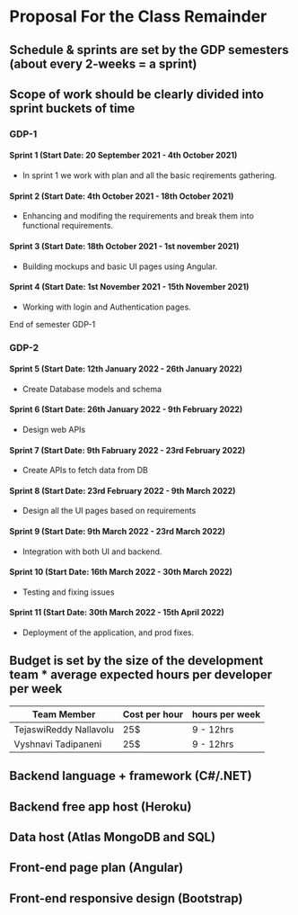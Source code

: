 # Proposal For the Class Remainder

## Schedule & sprints are set by the GDP semesters (about every 2-weeks = a sprint)
## Scope of work should be clearly divided into sprint buckets of time

### GDP-1 

#### Sprint 1  (Start Date: 20 September 2021 - 4th October 2021)
- In sprint 1 we work with plan and all the basic reqirements gathering. 

#### Sprint 2  (Start Date: 4th October 2021 - 18th October 2021)
- Enhancing and modifing the requirements and break them into functional requirements.

#### Sprint 3  (Start Date: 18th October 2021 - 1st november 2021)
- Building mockups and basic UI pages using Angular.

#### Sprint 4  (Start Date: 1st November 2021 - 15th November 2021)
- Working with login and Authentication pages.

 End of semester GDP-1

### GDP-2 

 #### Sprint 5  (Start Date: 12th January 2022 - 26th January 2022)
 - Create Database models and schema

 #### Sprint 6  (Start Date: 26th January 2022 - 9th February 2022)
 - Design web APIs

 #### Sprint 7  (Start Date: 9th Fabruary 2022 - 23rd February 2022)
 - Create APIs to fetch data from DB

 #### Sprint 8  (Start Date: 23rd February 2022 - 9th March 2022)
 - Design all the UI pages based on requirements

 #### Sprint 9  (Start Date: 9th March 2022 - 23rd March 2022)
 - Integration with both UI and backend.

 #### Sprint 10  (Start Date: 16th March 2022 - 30th March 2022)
 - Testing and fixing issues

 #### Sprint 11  (Start Date: 30th March 2022 - 15th April 2022)
 - Deployment of the application, and prod fixes.


## Budget is set by the size of the development team * average expected hours per developer per week

| Team Member                    | Cost per hour | hours per week   | 
| -------------------------------| ------------- | -------------    | 
| TejaswiReddy Nallavolu         | 25$           | 9 - 12hrs        |
| Vyshnavi Tadipaneni            | 25$           | 9 - 12hrs        |


## Backend language + framework (C#/.NET)

## Backend free app host (Heroku)

## Data host (Atlas MongoDB and SQL)

## Front-end page plan (Angular)

## Front-end responsive design (Bootstrap)

